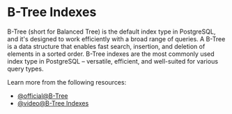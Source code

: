 # B-Tree Indexes

B-Tree (short for Balanced Tree) is the default index type in PostgreSQL, and it's designed to work efficiently with a broad range of queries. A B-Tree is a data structure that enables fast search, insertion, and deletion of elements in a sorted order. B-Tree indexes are the most commonly used index type in PostgreSQL – versatile, efficient, and well-suited for various query types.

Learn more from the following resources:

- [@official@B-Tree](https://www.postgresql.org/docs/current/indexes-types.html#INDEXES-TYPES-BTREE)
- [@video@B-Tree Indexes](https://www.youtube.com/watch?v=NI9wYuVIYcA&t=109s)